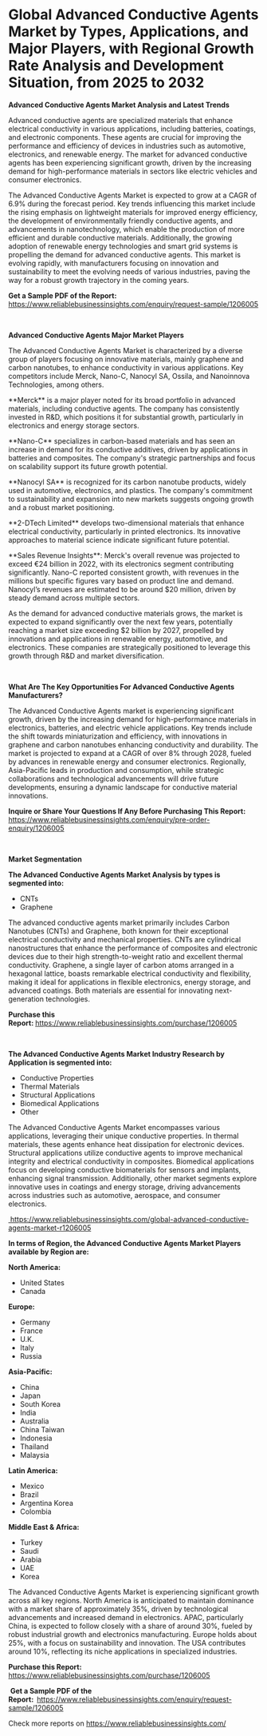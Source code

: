 <p><h1>Global Advanced Conductive Agents Market by Types, Applications, and Major Players, with Regional Growth Rate Analysis and Development Situation, from 2025 to 2032</h1></p><p><strong>Advanced Conductive Agents Market Analysis and Latest Trends</strong></p>
<p><p>Advanced conductive agents are specialized materials that enhance electrical conductivity in various applications, including batteries, coatings, and electronic components. These agents are crucial for improving the performance and efficiency of devices in industries such as automotive, electronics, and renewable energy. The market for advanced conductive agents has been experiencing significant growth, driven by the increasing demand for high-performance materials in sectors like electric vehicles and consumer electronics.</p><p>The Advanced Conductive Agents Market is expected to grow at a CAGR of 6.9% during the forecast period. Key trends influencing this market include the rising emphasis on lightweight materials for improved energy efficiency, the development of environmentally friendly conductive agents, and advancements in nanotechnology, which enable the production of more efficient and durable conductive materials. Additionally, the growing adoption of renewable energy technologies and smart grid systems is propelling the demand for advanced conductive agents. This market is evolving rapidly, with manufacturers focusing on innovation and sustainability to meet the evolving needs of various industries, paving the way for a robust growth trajectory in the coming years.</p></p>
<p><strong>Get a Sample PDF of the Report:&nbsp;</strong> <a href="https://www.reliablebusinessinsights.com/enquiry/request-sample/1206005?utm_campaign=3276&utm_medium=2&utm_source=Github&utm_content=ia&utm_term=03042025&utm_id=advanced-conductive-agents">https://www.reliablebusinessinsights.com/enquiry/request-sample/1206005</a></p>
<p>&nbsp;</p>
<p><strong>Advanced Conductive Agents Major Market Players</strong></p>
<p><p>The Advanced Conductive Agents Market is characterized by a diverse group of players focusing on innovative materials, mainly graphene and carbon nanotubes, to enhance conductivity in various applications. Key competitors include Merck, Nano-C, Nanocyl SA, Ossila, and Nanoinnova Technologies, among others.</p><p>**Merck** is a major player noted for its broad portfolio in advanced materials, including conductive agents. The company has consistently invested in R&D, which positions it for substantial growth, particularly in electronics and energy storage sectors. </p><p>**Nano-C** specializes in carbon-based materials and has seen an increase in demand for its conductive additives, driven by applications in batteries and composites. The company's strategic partnerships and focus on scalability support its future growth potential.</p><p>**Nanocyl SA** is recognized for its carbon nanotube products, widely used in automotive, electronics, and plastics. The company's commitment to sustainability and expansion into new markets suggests ongoing growth and a robust market positioning.</p><p>**2-DTech Limited** develops two-dimensional materials that enhance electrical conductivity, particularly in printed electronics. Its innovative approaches to material science indicate significant future potential.</p><p>**Sales Revenue Insights**: Merck's overall revenue was projected to exceed €24 billion in 2022, with its electronics segment contributing significantly. Nano-C reported consistent growth, with revenues in the millions but specific figures vary based on product line and demand. Nanocyl’s revenues are estimated to be around $20 million, driven by steady demand across multiple sectors.</p><p>As the demand for advanced conductive materials grows, the market is expected to expand significantly over the next few years, potentially reaching a market size exceeding $2 billion by 2027, propelled by innovations and applications in renewable energy, automotive, and electronics. These companies are strategically positioned to leverage this growth through R&D and market diversification.</p></p>
<p>&nbsp;</p>
<p><strong>What Are The Key Opportunities For Advanced Conductive Agents Manufacturers?</strong></p>
<p><p>The Advanced Conductive Agents market is experiencing significant growth, driven by the increasing demand for high-performance materials in electronics, batteries, and electric vehicle applications. Key trends include the shift towards miniaturization and efficiency, with innovations in graphene and carbon nanotubes enhancing conductivity and durability. The market is projected to expand at a CAGR of over 8% through 2028, fueled by advances in renewable energy and consumer electronics. Regionally, Asia-Pacific leads in production and consumption, while strategic collaborations and technological advancements will drive future developments, ensuring a dynamic landscape for conductive material innovations.</p></p>
<p><strong>Inquire or Share Your Questions If Any Before Purchasing This Report:</strong> <a href="https://www.reliablebusinessinsights.com/enquiry/pre-order-enquiry/1206005?utm_campaign=3276&utm_medium=2&utm_source=Github&utm_content=ia&utm_term=03042025&utm_id=advanced-conductive-agents">https://www.reliablebusinessinsights.com/enquiry/pre-order-enquiry/1206005</a></p>
<p>&nbsp;</p>
<p><strong>Market Segmentation</strong></p>
<p><strong>The Advanced Conductive Agents Market Analysis by types is segmented into:</strong></p>
<p><ul><li>CNTs</li><li>Graphene</li></ul></p>
<p><p>The advanced conductive agents market primarily includes Carbon Nanotubes (CNTs) and Graphene, both known for their exceptional electrical conductivity and mechanical properties. CNTs are cylindrical nanostructures that enhance the performance of composites and electronic devices due to their high strength-to-weight ratio and excellent thermal conductivity. Graphene, a single layer of carbon atoms arranged in a hexagonal lattice, boasts remarkable electrical conductivity and flexibility, making it ideal for applications in flexible electronics, energy storage, and advanced coatings. Both materials are essential for innovating next-generation technologies.</p></p>
<p><strong>Purchase this Report:&nbsp;</strong><a href="https://www.reliablebusinessinsights.com/purchase/1206005?utm_campaign=3276&utm_medium=2&utm_source=Github&utm_content=ia&utm_term=03042025&utm_id=advanced-conductive-agents">https://www.reliablebusinessinsights.com/purchase/1206005</a></p>
<p>&nbsp;</p>
<p><strong>The Advanced Conductive Agents Market Industry Research by Application is segmented into:</strong></p>
<p><ul><li>Conductive Properties</li><li>Thermal Materials</li><li>Structural Applications</li><li>Biomedical Applications</li><li>Other</li></ul></p>
<p><p>The Advanced Conductive Agents Market encompasses various applications, leveraging their unique conductive properties. In thermal materials, these agents enhance heat dissipation for electronic devices. Structural applications utilize conductive agents to improve mechanical integrity and electrical conductivity in composites. Biomedical applications focus on developing conductive biomaterials for sensors and implants, enhancing signal transmission. Additionally, other market segments explore innovative uses in coatings and energy storage, driving advancements across industries such as automotive, aerospace, and consumer electronics.</p></p>
<p><a href="https://www.reliablebusinessinsights.com/global-advanced-conductive-agents-market-r1206005?utm_campaign=3276&utm_medium=2&utm_source=Github&utm_content=ia&utm_term=03042025&utm_id=advanced-conductive-agents">&nbsp;https://www.reliablebusinessinsights.com/global-advanced-conductive-agents-market-r1206005</a></p>
<p><strong>In terms of Region, the Advanced Conductive Agents Market Players available by Region are:</strong></p>
<p>
    <p> <strong> North America: </strong>
        <ul>
            <li>United States</li>
            <li>Canada</li>
        </ul>
        </p> 
    <p> <strong> Europe: </strong>
        <ul>
            <li>Germany</li>
            <li>France</li>
            <li>U.K.</li>
            <li>Italy</li>
            <li>Russia</li>
        </ul>
        </p> 
    <p> <strong> Asia-Pacific: </strong>
        <ul>
            <li>China</li>
            <li>Japan</li>
            <li>South Korea</li>
            <li>India</li>
            <li>Australia</li>
            <li>China Taiwan</li>
            <li>Indonesia</li>
            <li>Thailand</li>
            <li>Malaysia</li>
        </ul>
        </p> 
    <p> <strong> Latin America: </strong>
        <ul>
            <li>Mexico</li>
            <li>Brazil</li>
            <li>Argentina Korea</li>
            <li>Colombia</li>
        </ul>
        </p> 
    <p> <strong> Middle East & Africa: </strong>
        <ul>
            <li>Turkey</li>
            <li>Saudi</li>
            <li>Arabia</li>
            <li>UAE</li>
            <li>Korea</li>
        </ul>
    </p>
    </p>
<p><p>The Advanced Conductive Agents Market is experiencing significant growth across all key regions. North America is anticipated to maintain dominance with a market share of approximately 35%, driven by technological advancements and increased demand in electronics. APAC, particularly China, is expected to follow closely with a share of around 30%, fueled by robust industrial growth and electronics manufacturing. Europe holds about 25%, with a focus on sustainability and innovation. The USA contributes around 10%, reflecting its niche applications in specialized industries.</p></p>
<p><strong>Purchase this Report: </strong><a href="https://www.reliablebusinessinsights.com/purchase/1206005?utm_campaign=3276&utm_medium=2&utm_source=Github&utm_content=ia&utm_term=03042025&utm_id=advanced-conductive-agents">https://www.reliablebusinessinsights.com/purchase/1206005</a></p>
<p>&nbsp;<strong>Get a Sample PDF of the Report:&nbsp;&nbsp;</strong><a href="https://www.reliablebusinessinsights.com/enquiry/request-sample/1206005?utm_campaign=3276&utm_medium=2&utm_source=Github&utm_content=ia&utm_term=03042025&utm_id=advanced-conductive-agents">https://www.reliablebusinessinsights.com/enquiry/request-sample/1206005</a></p>
<p><strong></strong></p>
<p>Check more reports on <a href="https://www.reliablebusinessinsights.com/?utm_campaign=3276&utm_medium=2&utm_source=Github&utm_content=ia&utm_term=03042025&utm_id=advanced-conductive-agents">https://www.reliablebusinessinsights.com/</a></p>